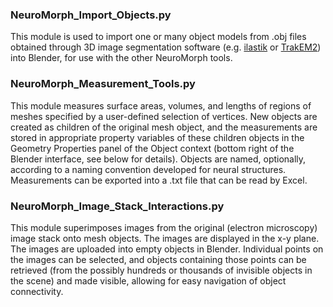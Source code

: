 ### NeuroMorph_Import_Objects.py

This module is used to import one or many object models from .obj files obtained through 3D image segmentation software (e.g. [ilastik](www.ilastik.org) or [TrakEM2](www.ini.uzh.ch/~acardona/trakem2.html)) into Blender, for use with the other NeuroMorph tools.


### NeuroMorph_Measurement_Tools.py

This module measures surface areas, volumes, and lengths of regions of meshes specified by a user-defined selection of vertices. New objects are created as children of the original mesh object, and the measurements are stored in appropriate property variables of these children objects in the Geometry Properties panel of the Object context (bottom right of the Blender interface, see below for details). Objects are named, optionally, according to a naming convention developed for neural structures. Measurements can be exported into a .txt file that can be read by Excel.


### NeuroMorph_Image_Stack_Interactions.py

This module superimposes images from the original (electron microscopy) image stack onto mesh objects. The images are displayed in the x-y plane. The images are uploaded into empty objects in Blender.  Individual points on the images can be selected, and objects containing those points can be retrieved (from the possibly hundreds or thousands of invisible objects in the scene) and made visible, allowing for easy navigation of object connectivity.

